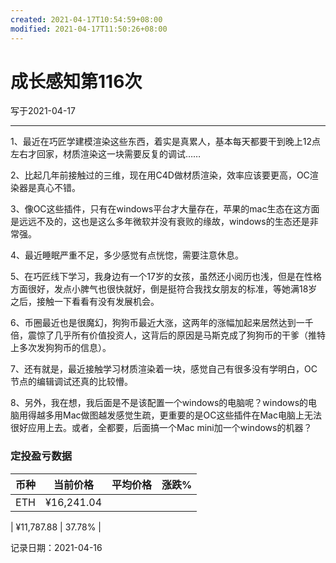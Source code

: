 ```yaml
---
created: 2021-04-17T10:54:59+08:00
modified: 2021-04-17T11:50:26+08:00
---
```


# 成长感知第116次

写于2021-04-17
 
-----

1、最近在巧匠学建模渲染这些东西，着实是真累人，基本每天都要干到晚上12点左右才回家，材质渲染这一块需要反复的调试……

2、比起几年前接触过的三维，现在用C4D做材质渲染，效率应该要更高，OC渲染器是真心不错。

3、像OC这些插件，只有在windows平台才大量存在，苹果的mac生态在这方面是远远不及的，这也是这么多年微软并没有衰败的缘故，windows的生态还是非常强。

4、最近睡眠严重不足，多少感觉有点恍惚，需要注意休息。

5、在巧匠线下学习，我身边有一个17岁的女孩，虽然还小阅历也浅，但是在性格方面很好，发点小脾气也很快就好，倒是挺符合我找女朋友的标准，等她满18岁之后，接触一下看看有没有发展机会。

6、币圈最近也是很魔幻，狗狗币最近大涨，这两年的涨幅加起来居然达到一千倍，震惊了几乎所有价值投资人，这背后的原因是马斯克成了狗狗币的干爹（推特上多次发狗狗币的信息）。

7、还有就是，最近接触学习材质渲染着一块，感觉自己有很多没有学明白，OC节点的编辑调试还真的比较懵。

8、另外，我在想，我后面是不是该配置一个windows的电脑呢？windows的电脑用得越多用Mac做图越发感觉生疏，更重要的是OC这些插件在Mac电脑上无法很好应用上去。或者，全都要，后面搞一个Mac mini加一个windows的机器？

### 定投盈亏数据

| 币种 | 当前价格 | 平均价格 |  涨跌%  |  
| :--: | :----------: | :----------: | :-----: |
| ETH  |  ¥16,241.04

|   ¥11,787.88
| 37.78% |

记录日期：2021-04-16
